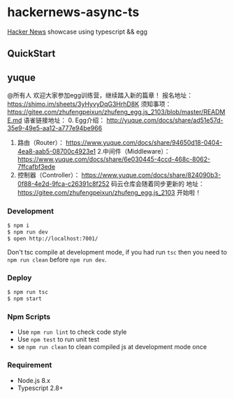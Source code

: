 
# hackernews-async-ts

[Hacker News](https://news.ycombinator.com/) showcase using typescript && egg

## QuickStart


## yuque

@所有人
欢迎大家参加egg训练营，继续踏入新的篇章！
报名地址：https://shimo.im/sheets/3yHyvyDqG3HrhD8K
须知事项：https://gitee.com/zhufengpeixun/zhufeng_egg.js_2103/blob/master/README.md
语雀链接地址：
0. Egg介绍：
http://yuque.com/docs/share/ad51e57d-35e9-49e5-aa12-a777e94be966
1. 路由（Router）：
https://www.yuque.com/docs/share/94650d18-0404-4ea8-aab5-08700c4923e1
2.中间件（Middleware）：
https://www.yuque.com/docs/share/6e030445-4ccd-468c-8062-7ffcafbf3ede
3. 控制器（Controller）：
https://www.yuque.com/docs/share/824090b3-0f88-4e2d-9fca-c26391c8f252
码云仓库会随着同步更新的
地址：https://gitee.com/zhufengpeixun/zhufeng_egg.js_2103
开始啦！

### Development

```bash
$ npm i
$ npm run dev
$ open http://localhost:7001/
```

Don't tsc compile at development mode, if you had run `tsc` then you need to `npm run clean` before `npm run dev`.

### Deploy

```bash
$ npm run tsc
$ npm start
```

### Npm Scripts

- Use `npm run lint` to check code style
- Use `npm test` to run unit test
- se `npm run clean` to clean compiled js at development mode once

### Requirement

- Node.js 8.x
- Typescript 2.8+
